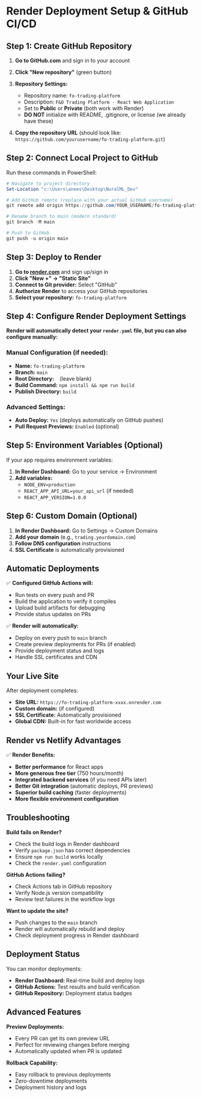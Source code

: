 # Render Deployment Setup & GitHub CI/CD

## Step 1: Create GitHub Repository

1. **Go to GitHub.com** and sign in to your account
2. **Click "New repository"** (green button)
3. **Repository Settings:**
   - Repository name: `fo-trading-platform`
   - Description: `F&O Trading Platform - React Web Application`
   - Set to **Public** or **Private** (both work with Render)
   - **DO NOT** initialize with README, .gitignore, or license (we already have these)

4. **Copy the repository URL** (should look like: `https://github.com/yourusername/fo-trading-platform.git`)

## Step 2: Connect Local Project to GitHub

Run these commands in PowerShell:

```powershell
# Navigate to project directory
Set-Location "c:\Users\anees\Desktop\NuralML_Dev"

# Add GitHub remote (replace with your actual GitHub username)
git remote add origin https://github.com/YOUR_USERNAME/fo-trading-platform.git

# Rename branch to main (modern standard)
git branch -M main

# Push to GitHub
git push -u origin main
```

## Step 3: Deploy to Render

1. **Go to [render.com](https://render.com)** and sign up/sign in
2. **Click "New +" → "Static Site"**
3. **Connect to Git provider:** Select "GitHub"
4. **Authorize Render** to access your GitHub repositories
5. **Select your repository:** `fo-trading-platform`

## Step 4: Configure Render Deployment Settings

**Render will automatically detect your `render.yaml` file, but you can also configure manually:**

### Manual Configuration (if needed):

- **Name:** `fo-trading-platform`
- **Branch:** `main`
- **Root Directory:** ` ` (leave blank)
- **Build Command:** `npm install && npm run build`
- **Publish Directory:** `build`

### Advanced Settings:

- **Auto Deploy:** `Yes` (deploys automatically on GitHub pushes)
- **Pull Request Previews:** `Enabled` (optional)

## Step 5: Environment Variables (Optional)

If your app requires environment variables:

1. **In Render Dashboard:** Go to your service → Environment
2. **Add variables:**
   - `NODE_ENV=production`
   - `REACT_APP_API_URL=your_api_url` (if needed)
   - `REACT_APP_VERSION=1.0.0`

## Step 6: Custom Domain (Optional)

1. **In Render Dashboard:** Go to Settings → Custom Domains
2. **Add your domain** (e.g., `trading.yourdomain.com`)
3. **Follow DNS configuration** instructions
4. **SSL Certificate** is automatically provisioned

## Automatic Deployments

✅ **Configured GitHub Actions will:**

- Run tests on every push and PR
- Build the application to verify it compiles
- Upload build artifacts for debugging
- Provide status updates on PRs

✅ **Render will automatically:**

- Deploy on every push to `main` branch
- Create preview deployments for PRs (if enabled)
- Provide deployment status and logs
- Handle SSL certificates and CDN

## Your Live Site

After deployment completes:

- **Site URL:** `https://fo-trading-platform-xxxx.onrender.com`
- **Custom domain:** (if configured)
- **SSL Certificate:** Automatically provisioned
- **Global CDN:** Built-in for fast worldwide access

## Render vs Netlify Advantages

✅ **Render Benefits:**

- **Better performance** for React apps
- **More generous free tier** (750 hours/month)
- **Integrated backend services** (if you need APIs later)
- **Better Git integration** (automatic deploys, PR previews)
- **Superior build caching** (faster deployments)
- **More flexible environment configuration**

## Troubleshooting

**Build fails on Render?**

- Check the build logs in Render dashboard
- Verify `package.json` has correct dependencies
- Ensure `npm run build` works locally
- Check the `render.yaml` configuration

**GitHub Actions failing?**

- Check Actions tab in GitHub repository
- Verify Node.js version compatibility
- Review test failures in the workflow logs

**Want to update the site?**

- Push changes to the `main` branch
- Render will automatically rebuild and deploy
- Check deployment progress in Render dashboard

## Deployment Status

You can monitor deployments:

- **Render Dashboard:** Real-time build and deploy logs
- **GitHub Actions:** Test results and build verification
- **GitHub Repository:** Deployment status badges

## Advanced Features

**Preview Deployments:**

- Every PR can get its own preview URL
- Perfect for reviewing changes before merging
- Automatically updated when PR is updated

**Rollback Capability:**

- Easy rollback to previous deployments
- Zero-downtime deployments
- Deployment history and logs
